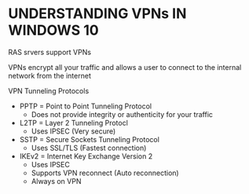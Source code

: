 # UNDERSTANDING VPNs IN WINDOWS 10

RAS srvers support VPNs

VPNs encrypt all your traffic and allows a user to connect to the internal network from the internet

VPN Tunneling Protocols
- PPTP = Point to Point Tunneling Protocol
	- Does not provide integrity or authenticity for your traffic
- L2TP = Layer 2 Tunneling Protocl
	- Uses IPSEC (Very secure)
- SSTP = Secure Sockets Tunneling Protocol
	- Uses SSL/TLS (Fastest connection)
- IKEv2 = Internet Key Exchange Version 2
	- Uses IPSEC
	- Supports VPN reconnect (Auto reconnection)
	- Always on VPN